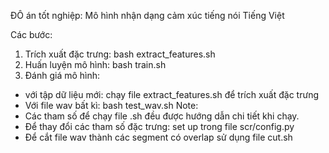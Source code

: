 ĐÔ án tốt nghiệp: Mô hình nhận dạng cảm xúc tiếng nói Tiếng Việt

Các bước:
1. Trích xuất đặc trưng:
bash extract_features.sh
2. Huấn luyện mô hình:
bash train.sh
3. Đánh giá mô hình:
- với tập dữ liệu mới: chạy file extract_features.sh để trích xuất đặc trưng
- Với file wav bất kì: bash test_wav.sh
Note: 
- Các tham số để chạy file .sh đều được hướng dẫn chi tiết khi chạy.
- Để thay đổi các tham số đặc trưng: set up trong file scr/config.py
- Để cắt file wav thành các segment có overlap sử dụng file cut.sh




